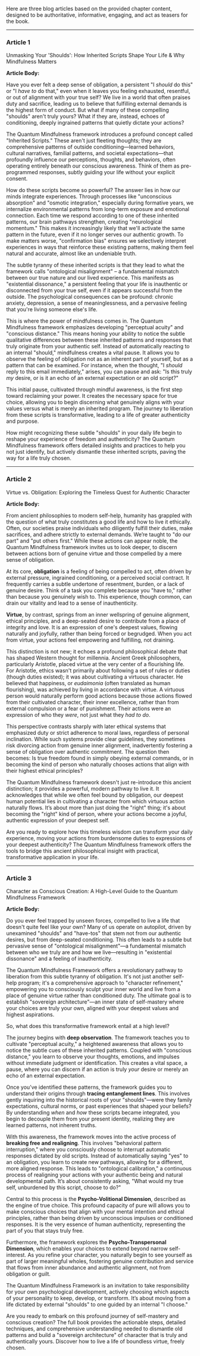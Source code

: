 Here are three blog articles based on the provided chapter content, designed to be authoritative, informative, engaging, and act as teasers for the book.

---

### Article 1

 Unmasking Your 'Shoulds': How Inherited Scripts Shape Your Life & Why Mindfulness Matters

**Article Body:**

Have you ever felt a deep sense of obligation, a persistent "I *should* do this" or "I *have to* do that," even when it leaves you feeling exhausted, resentful, or out of alignment with your true self? We live in a world that often praises duty and sacrifice, leading us to believe that fulfilling external demands is the highest form of conduct. But what if many of these compelling "shoulds" aren't truly yours? What if they are, instead, echoes of conditioning, deeply ingrained patterns that quietly dictate your actions?

The Quantum Mindfulness framework introduces a profound concept called "Inherited Scripts." These aren't just fleeting thoughts; they are comprehensive patterns of outside conditioning—learned behaviors, cultural narratives, familial patterns, and societal expectations—that profoundly influence our perceptions, thoughts, and behaviors, often operating entirely beneath our conscious awareness. Think of them as pre-programmed responses, subtly guiding your life without your explicit consent.

How do these scripts become so powerful? The answer lies in how our minds integrate experiences. Through processes like "unconscious absorption" and "osmotic integration," especially during formative years, we internalize environmental patterns from long-term exposure and emotional connection. Each time we respond according to one of these inherited patterns, our brain pathways strengthen, creating "neurological momentum." This makes it increasingly likely that we'll activate the same pattern in the future, even if it no longer serves our authentic growth. To make matters worse, "confirmation bias" ensures we selectively interpret experiences in ways that reinforce these existing patterns, making them feel natural and accurate, almost like an undeniable truth.

The subtle tyranny of these inherited scripts is that they lead to what the framework calls "ontological misalignment" – a fundamental mismatch between our true nature and our lived experience. This manifests as "existential dissonance," a persistent feeling that your life is inauthentic or disconnected from your true self, even if it appears successful from the outside. The psychological consequences can be profound: chronic anxiety, depression, a sense of meaninglessness, and a pervasive feeling that you're living someone else's life.

This is where the power of mindfulness comes in. The Quantum Mindfulness framework emphasizes developing "perceptual acuity" and "conscious distance." This means honing your ability to notice the subtle qualitative differences between these inherited patterns and responses that truly originate from your authentic self. Instead of automatically reacting to an internal "should," mindfulness creates a vital pause. It allows you to observe the feeling of obligation not as an inherent part of yourself, but as a pattern that can be examined. For instance, when the thought, "I *should* reply to this email immediately," arises, you can pause and ask: "Is this truly *my* desire, or is it an echo of an external expectation or an old script?"

This initial pause, cultivated through mindful awareness, is the first step toward reclaiming your power. It creates the necessary space for true choice, allowing you to begin discerning what genuinely aligns with your values versus what is merely an inherited program. The journey to liberation from these scripts is transformative, leading to a life of greater authenticity and purpose.

How might recognizing these subtle "shoulds" in your daily life begin to reshape your experience of freedom and authenticity? The Quantum Mindfulness framework offers detailed insights and practices to help you not just identify, but actively dismantle these inherited scripts, paving the way for a life truly chosen.

---

### Article 2

 Virtue vs. Obligation: Exploring the Timeless Quest for Authentic Character

**Article Body:**

From ancient philosophies to modern self-help, humanity has grappled with the question of what truly constitutes a good life and how to live it ethically. Often, our societies praise individuals who diligently fulfill their duties, make sacrifices, and adhere strictly to external demands. We’re taught to "do our part" and "put others first." While these actions can appear noble, the Quantum Mindfulness framework invites us to look deeper, to discern between actions born of genuine virtue and those compelled by a mere sense of obligation.

At its core, **obligation** is a feeling of being compelled to act, often driven by external pressure, ingrained conditioning, or a perceived social contract. It frequently carries a subtle undertone of resentment, burden, or a lack of genuine desire. Think of a task you complete because you "have to," rather than because you genuinely wish to. This experience, though common, can drain our vitality and lead to a sense of inauthenticity.

**Virtue**, by contrast, springs from an inner wellspring of genuine alignment, ethical principles, and a deep-seated desire to contribute from a place of integrity and love. It is an expression of one's deepest values, flowing naturally and joyfully, rather than being forced or begrudged. When you act from virtue, your actions feel empowering and fulfilling, not draining.

This distinction is not new; it echoes a profound philosophical debate that has shaped Western thought for millennia. Ancient Greek philosophers, particularly Aristotle, placed virtue at the very center of a flourishing life. For Aristotle, ethics wasn't primarily about following a set of rules or duties (though duties existed); it was about cultivating a virtuous character. He believed that happiness, or *eudaimonia* (often translated as human flourishing), was achieved by living in accordance with virtue. A virtuous person would naturally perform good actions because those actions flowed from their cultivated character, their inner excellence, rather than from external compulsion or a fear of punishment. Their actions were an expression of who they *were*, not just what they *had to do*.

This perspective contrasts sharply with later ethical systems that emphasized duty or strict adherence to moral laws, regardless of personal inclination. While such systems provide clear guidelines, they sometimes risk divorcing action from genuine inner alignment, inadvertently fostering a sense of obligation over authentic commitment. The question then becomes: Is true freedom found in simply obeying external commands, or in becoming the kind of person who naturally chooses actions that align with their highest ethical principles?

The Quantum Mindfulness framework doesn't just re-introduce this ancient distinction; it provides a powerful, modern pathway to live it. It acknowledges that while we often feel bound by obligation, our deepest human potential lies in cultivating a character from which virtuous action naturally flows. It’s about more than just doing the "right" thing; it's about becoming the "right" kind of person, where your actions become a joyful, authentic expression of your deepest self.

Are you ready to explore how this timeless wisdom can transform your daily experience, moving your actions from burdensome duties to expressions of your deepest authenticity? The Quantum Mindfulness framework offers the tools to bridge this ancient philosophical insight with practical, transformative application in your life.

---

### Article 3

 Character as Conscious Creation: A High-Level Guide to the Quantum Mindfulness Framework

**Article Body:**

Do you ever feel trapped by unseen forces, compelled to live a life that doesn't quite feel like your own? Many of us operate on autopilot, driven by unexamined "shoulds" and "have-tos" that stem not from our authentic desires, but from deep-seated conditioning. This often leads to a subtle but pervasive sense of "ontological misalignment"—a fundamental mismatch between who we truly are and how we live—resulting in "existential dissonance" and a feeling of inauthenticity.

The Quantum Mindfulness Framework offers a revolutionary pathway to liberation from this subtle tyranny of obligation. It's not just another self-help program; it's a comprehensive approach to "character refinement," empowering you to consciously sculpt your inner world and live from a place of genuine virtue rather than conditioned duty. The ultimate goal is to establish "sovereign architecture"—an inner state of self-mastery where your choices are truly your own, aligned with your deepest values and highest aspirations.

So, what does this transformative framework entail at a high level?

The journey begins with **deep observation**. The framework teaches you to cultivate "perceptual acuity," a heightened awareness that allows you to notice the subtle cues of these inherited patterns. Coupled with "conscious distance," you learn to observe your thoughts, emotions, and impulses without immediate judgment or identification. This creates a vital space, a pause, where you can discern if an action is truly *your* desire or merely an echo of an external expectation.

Once you’ve identified these patterns, the framework guides you to understand their origins through **tracing entanglement lines**. This involves gently inquiring into the historical roots of your "shoulds"—were they family expectations, cultural norms, or past experiences that shaped your beliefs? By understanding *when* and *how* these scripts became integrated, you begin to decouple them from your present identity, realizing they are learned patterns, not inherent truths.

With this awareness, the framework moves into the active process of **breaking free and realigning**. This involves "behavioral pattern interruption," where you consciously choose to interrupt automatic responses dictated by old scripts. Instead of automatically saying "yes" to an obligation, you learn to create new pathways, allowing for a different, more aligned response. This leads to "ontological calibration," a continuous process of realigning your actions with your authentic being and natural developmental path. It’s about consistently asking, "What would my true self, unburdened by this script, choose to do?"

Central to this process is the **Psycho-Volitional Dimension**, described as the engine of true choice. This profound capacity of pure will allows you to make conscious choices that align with your mental intention and ethical principles, rather than being driven by unconscious impulses or conditioned responses. It is the very essence of human authenticity, representing the part of you that stays truly free.

Furthermore, the framework explores the **Psycho-Transpersonal Dimension**, which enables your choices to extend beyond narrow self-interest. As you refine your character, you naturally begin to see yourself as part of larger meaningful wholes, fostering genuine contribution and service that flows from inner abundance and authentic alignment, not from obligation or guilt.

The Quantum Mindfulness Framework is an invitation to take responsibility for your own psychological development, actively choosing which aspects of your personality to keep, develop, or transform. It’s about moving from a life dictated by external "shoulds" to one guided by an internal "I choose."

Are you ready to embark on this profound journey of self-mastery and conscious creation? The full book provides the actionable steps, detailed techniques, and comprehensive understanding needed to dismantle old patterns and build a "sovereign architecture" of character that is truly and authentically yours. Discover how to live a life of boundless virtue, freely chosen.